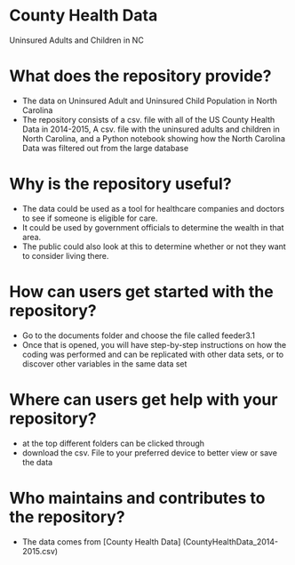 # County Health Data
Uninsured Adults and Children in NC
# What does the repository provide?
* The data on Uninsured Adult and Uninsured Child Population in North Carolina 
* The repository consists of a csv. file with all of the US County Health Data in 2014-2015, A csv. file with the uninsured adults and children in North Carolina, and a Python notebook showing how the North Carolina Data was filtered out from the large database
# Why is the repository useful?
* The data could be used as a tool for healthcare companies and doctors to see if someone is eligible for care.
* It could be used by government officials to determine the wealth in that area.
* The public could also look at this to determine whether or not they want to consider living there.  
# How can users get started with the repository?
* Go to the documents folder and choose the file called feeder3.1
* Once that is opened, you will have step-by-step instructions on how the coding was performed and can be replicated with other data sets, or to discover other variables in the same data set
# Where can users get help with your repository?
* at the top different folders can be clicked through 
* download the csv. File to your preferred device to better view or save the data
# Who maintains and contributes to the repository?
* The data comes from [County Health Data] (CountyHealthData_2014-2015.csv)
	
